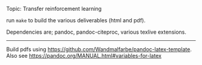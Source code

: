 Topic: Transfer reinforcement learning

run `make` to build the various deliverables (html and pdf).

Dependencies are; pandoc, pandoc-citeproc, various texlive extensions.

***

Build pdfs using https://github.com/Wandmalfarbe/pandoc-latex-template. Also see https://pandoc.org/MANUAL.html#variables-for-latex
